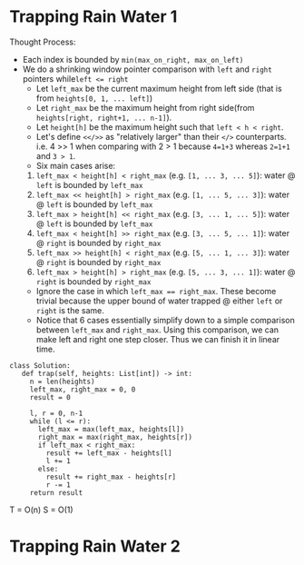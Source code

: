 # Trapping Rain Water 1

Thought Process:
* Each index is bounded by `min(max_on_right, max_on_left)`
* We do a shrinking window pointer comparison with `left` and `right` pointers while`left <= right`
    * Let `left_max` be the current maximum height from left side (that is from `heights[0, 1, ... left]`)
    * Let `right_max` be the maximum height from right side(from `heights[right, right+1, ... n-1]`). 
    * Let `height[h]` be the maximum height such that `left < h < right`. 
    * Let's define `<</>>` as "relatively larger" than their `</>` counterparts. i.e. 4 >> 1 when comparing with 2 > 1 because `4=1+3` whereas `2=1+1` and `3 > 1`. 
    * Six main cases arise:
     1. `left_max < height[h] < right_max` (e.g. `[1, ... 3, ... 5]`): water @ `left` is bounded by `left_max`
     2. `left_max << height[h] > right_max` (e.g. `[1, ... 5, ... 3]`): water @ `left` is bounded by `left_max`
     3. `left_max > height[h] << right_max` (e.g. `[3, ... 1, ... 5]`): water @ `left` is bounded by `left_max` 
     4. `left_max < height[h] >> right_max` (e.g. `[3, ... 5, ... 1]`): water @ `right` is bounded by `right_max` 
     5. `left_max >> height[h] < right_max` (e.g. `[5, ... 1, ... 3]`): water @ `right` is bounded by `right_max` 
     6. `left_max > height[h] > right_max` (e.g. `[5, ... 3, ... 1]`): water @ `right` is bounded by `right_max`
    * Ignore the case in which `left_max == right_max`. These become trivial because the upper bound of water trapped @ either `left` or `right` is the same. 
    * Notice that 6 cases essentially simplify down to a simple comparison between `left_max` and `right_max`. Using this comparison, we can make left and right one step closer. Thus we can finish it in linear time.
 ```
class Solution:
    def trap(self, heights: List[int]) -> int: 
      n = len(heights)
      left_max, right_max = 0, 0
      result = 0
      
      l, r = 0, n-1
      while (l <= r):
        left_max = max(left_max, heights[l])
        right_max = max(right_max, heights[r])
        if left_max < right_max:
          result += left_max - heights[l]
          l += 1
        else:
          result += right_max - heights[r]
          r -= 1
      return result 
 ```  
 T = O(n)
 S = O(1)
# Trapping Rain Water 2
